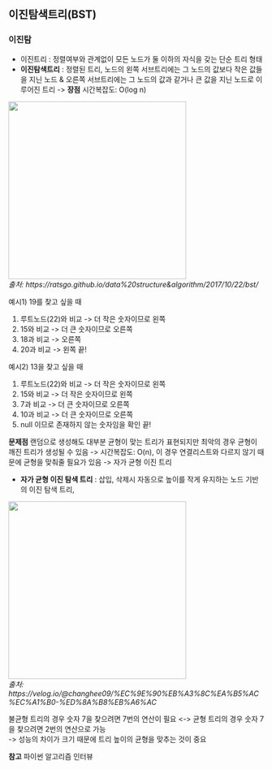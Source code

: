 ## 이진탐색트리(BST)

### 이진탐


* 이진트리 : 정렬여부와 관계없이 모든 노드가 둘 이하의 자식을 갖는 단순 트리 형태
* **이진탐색트리** : 정렬된 트리, 노드의 왼쪽 서브트리에는 그 노드의 값보다 작은 값들을 지닌 노드 & 오른쪽 서브트리에는 그 노드의 값과 같거나 큰 값을 지닌 노드로 이루어진 트리
  -> **장점** 시간복잡도: O(log n)
  
  
<p>
  <img src="https://i.imgur.com/po0R4GB.png" height="350" /><br/>
  <em>출처: https://ratsgo.github.io/data%20structure&algorithm/2017/10/22/bst/ </em>
</p>

예시1) 19를 찾고 싶을 때  
1. 루트노드(22)와 비교 -> 더 작은 숫자이므로 왼쪽
2. 15와 비교 -> 더 큰 숫자이므로 오른쪽
3. 18과 비교 -> 오른쪽
4. 20과 비교 -> 왼쪽
끝!

예시2) 13을 찾고 싶을 때
1. 루트노드(22)와 비교 -> 더 작은 숫자이므로 왼쪽
2. 15와 비교 -> 더 작은 숫자이므로 왼쪽
3. 7과 비교 -> 더 큰 숫자이므로 오른쪽 
4. 10과 비교 -> 더 큰 숫자이므로 오른쪽 
5. null 이므로 존재하지 않는 숫자임을 확인
끝!

**문제점** 랜덤으로 생성해도 대부분 균형이 맞는 트리가 표현되지만 최악의 경우 균형이 깨진 트리가 생성될 수 있음 
  -> 시간복잡도: O(n), 
  이 경우 연결리스트와 다르지 않기 때문에 균형을 맞춰줄 필요가 있음 -> 자가 균형 이진 트리
  
* **자가 균형 이진 탐색 트리** : 삽입, 삭제시 자동으로 높이를 작게 유지하는 노드 기반의 이진 탐색 트리, 


<p>
  <img src="https://velog.velcdn.com/images%2Fchanghee09%2Fpost%2F42c23045-a4d5-481a-ba55-596288b7338f%2Fimage.png" height="350" /><br/>
  <em>출처: https://velog.io/@changhee09/%EC%9E%90%EB%A3%8C%EA%B5%AC%EC%A1%B0-%ED%8A%B8%EB%A6%AC </em>
</p>

불균형 트리의 경우 숫자 7을 찾으려면 7번의 연산이 필요 <-> 균형 트리의 경우 숫자 7을 찾으려면 2번의 연산으로 가능  
-> 성능의 차이가 크기 때문에 트리 높이의 균형을 맞추는 것이 중요

**참고** 파이썬 알고리즘 인터뷰

